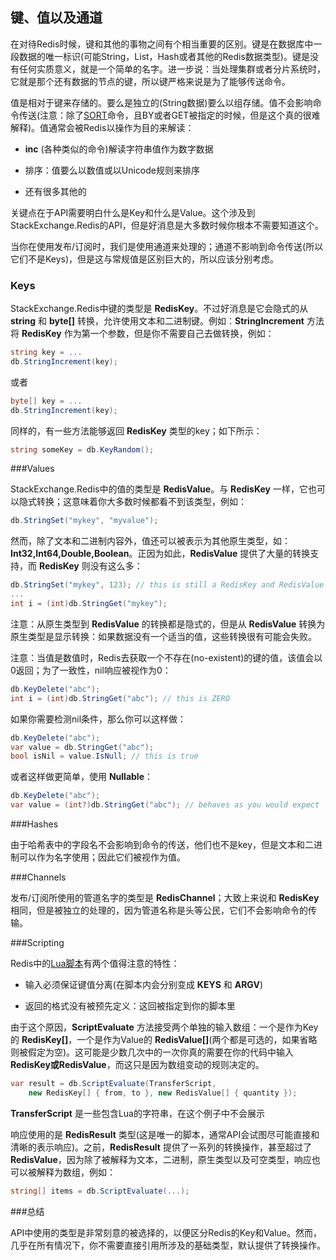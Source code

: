 ## 键、值以及通道

在对待Redis时候，键和其他的事物之间有个相当重要的区别。键是在数据库中一段数据的唯一标识(可能String，List，Hash或者其他的Redis数据类型)。键是没有任何实质意义，就是一个简单的名字。进一步说：当处理集群或者分片系统时，它就是那个还有数据的节点的键，所以键严格来说是为了能够传送命令。

值是相对于键来存储的。要么是独立的(String数据)要么以组存储。值不会影响命令传送(注意：除了[SORT](http://redis.io/commands/sort)命令，且BY或者GET被指定的时候，但是这个真的很难解释)。值通常会被Redis以操作为目的来解读：

* **inc** (各种类似的命令)解读字符串值作为数字数据

* 排序：值要么以数值或以Unicode规则来排序

* 还有很多其他的

关键点在于API需要明白什么是Key和什么是Value。这个涉及到StackExchange.Redis的API，但是好消息是大多数时候你根本不需要知道这个。

当你在使用发布/订阅时，我们是使用通道来处理的；通道不影响到命令传送(所以它们不是Keys)，但是这与常规值是区别巨大的，所以应该分别考虑。

### Keys

StackExchange.Redis中键的类型是 **RedisKey**。不过好消息是它会隐式的从 **string** 和 **byte[]** 转换，允许使用文本和二进制键。例如：**StringIncrement** 方法将 **RedisKey** 作为第一个参数，但是你不需要自己去做转换，例如：

```csharp
string key = ...
db.StringIncrement(key);
```

或者

```csharp
byte[] key = ...
db.StringIncrement(key);
```

同样的，有一些方法能够返回 **RedisKey** 类型的key；如下所示：

```csharp
string someKey = db.KeyRandom();
```


###Values

StackExchange.Redis中的值的类型是 **RedisValue**。与 **RedisKey** 一样，它也可以隐式转换；这意味着你大多数时候都看不到该类型，例如：

```csharp
db.StringSet("mykey", "myvalue");
```

然而，除了文本和二进制内容外，值还可以被表示为其他原生类型，如：**Int32,Int64,Double,Boolean**。正因为如此，**RedisValue** 提供了大量的转换支持，而 **RedisKey** 则没有这么多：

```csharp
db.StringSet("mykey", 123); // this is still a RedisKey and RedisValue
...
int i = (int)db.StringGet("mykey");
```

注意：从原生类型到 **RedisValue** 的转换都是隐式的，但是从 **RedisValue** 转换为原生类型是显示转换：如果数据没有一个适当的值，这些转换很有可能会失败。

注意：当值是数值时，Redis去获取一个不存在(no-existent)的键的值，该值会以0返回；为了一致性，nil响应被视作为0：

```csharp
db.KeyDelete("abc");
int i = (int)db.StringGet("abc"); // this is ZERO
```

如果你需要检测nil条件，那么你可以这样做：

```csharp
db.KeyDelete("abc");
var value = db.StringGet("abc");
bool isNil = value.IsNull; // this is true
```

或者这样做更简单，使用 **Nullable<T>**：

```csharp
db.KeyDelete("abc");
var value = (int?)db.StringGet("abc"); // behaves as you would expect
```

###Hashes

由于哈希表中的字段名不会影响到命令的传送，他们也不是key，但是文本和二进制可以作为名字使用；因此它们被视作为值。

###Channels

发布/订阅所使用的管道名字的类型是 **RedisChannel**；大致上来说和 **RedisKey** 相同，但是被独立的处理的，因为管道名称是头等公民，它们不会影响命令的传输。

###Scripting

Redis中的[Lua脚本](http://redis.io/commands/EVAL)有两个值得注意的特性：

* 输入必须保证键值分离(在脚本内会分别变成 **KEYS** 和 **ARGV**)

* 返回的格式没有被预先定义：这回被指定到你的脚本里

由于这个原因，**ScriptEvaluate** 方法接受两个单独的输入数组：一个是作为Key的 **RedisKey[]**，一个是作为Value的 **RedisValue[]**(两个都是可选的，如果省略则被假定为空)。这可能是少数几次中的一次你真的需要在你的代码中输入 **RedisKey或RedisValue**，而这只是因为数组变动的规则决定的。

```csharp
var result = db.ScriptEvaluate(TransferScript,
    new RedisKey[] { from, to }, new RedisValue[] { quantity });
```

**TransferScript** 是一些包含Lua的字符串，在这个例子中不会展示

响应使用的是 **RedisResult** 类型(这是唯一的脚本，通常API会试图尽可能直接和清晰的表示响应)。之前，**RedisResult** 提供了一系列的转换操作，甚至超过了 **RedisValue**，因为除了被解释为文本，二进制，原生类型以及可空类型，响应也可以被解释为数组，例如：

```csharp
string[] items = db.ScriptEvaluate(...);
```

###总结

API中使用的类型是非常刻意的被选择的，以便区分Redis的Key和Value。然而，几乎在所有情况下，你不需要直接引用所涉及的基础类型，默认提供了转换操作。
